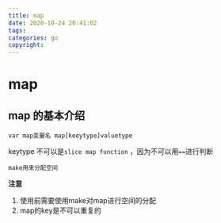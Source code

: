 ```yaml
---
title: map
date: 2020-10-24 20:41:02
tags:
categories: go
copyright:
---
```


# map

## map 的基本介绍

`var map变量名 map[keeytype]valuetype`

keytype 不可以是`slice map function` ，因为不可以用`==`进行判断

`make用来分配空间`

**注意**

1. 使用前需要使用make对map进行空间的分配
2. map的key是不可以重复的
